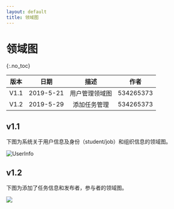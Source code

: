 ```yaml
---
layout: default
title: 领域图
---
```


# 领域图

{:.no_toc}

| 版本 |   日期    | 描述 |  作者   |
| :--: | :-------: | :--: | :-----: |
| V1.1 | 2019-5-21 | 用户管理领域图 | 534265373 |
| V1.2 | 2019-5-29 | 添加任务管理 | 534265373 |

## v1.1

下图为系统关于用户信息及身份（student/job）和组织信息的领域图。

![UserInfo](User/image/UserInfo.png)


## v1.2

下图为添加了任务信息和发布者，参与者的领域图。

![](Task/image/ManageTask.png)
